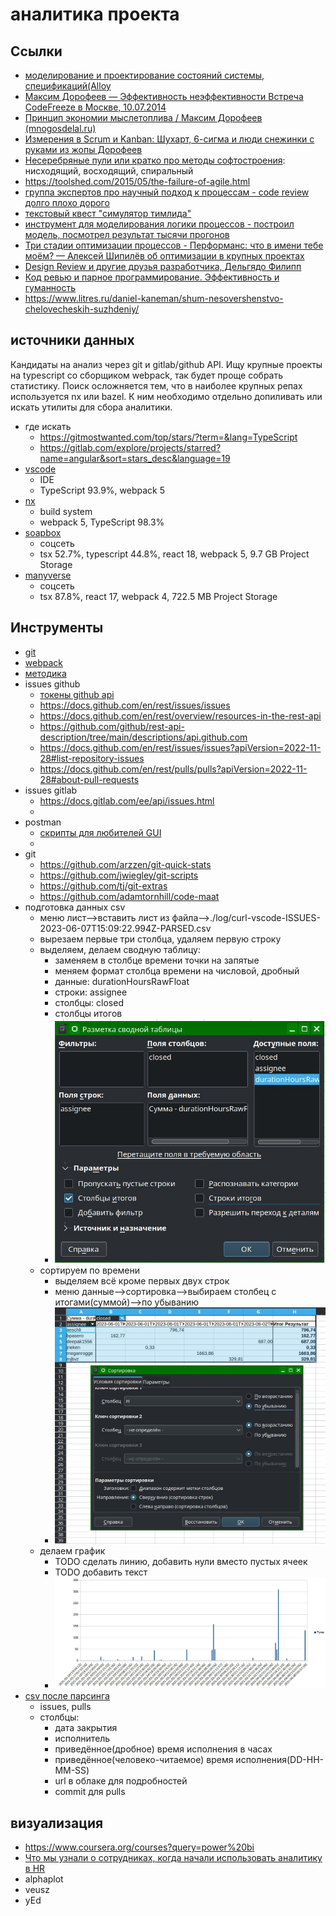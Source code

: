 # аналитика проекта

## Ссылки

 * [моделирование и проектирование состояний системы, спецификаций(Alloy](https://habr.com/ru/company/yandex/blog/457810/)
 * [Максим Дорофеев — Эффективность неэффективности Встреча CodeFreeze в Москве, 10.07.2014](https://youtu.be/XDF02KmgJFE?list=PLm6zCN_KJCrX81iojL2lE2gHSbwnQE-QI&t=1560)
 * [Принцип экономии мыслетоплива / Максим Дорофеев (mnogosdelal.ru)](https://www.youtube.com/watch?v=fWR5SFhBUWc)
 * [Измерения в Scrum и Kanban: Шухарт, 6-сигма и люди снежинки с руками из жопы Дорофеев ](https://www.youtube.com/watch?v=VPDJXngp2bM)
 * [Несеребряные пули или кратко про методы софтостроения](https://habr.com/ru/post/546908/): нисходящий, восходящий, спиральный
 * https://toolshed.com/2015/05/the-failure-of-agile.html
 * [группа экспертов про научный подход к процессам - code review долго плохо дорого](https://www.youtube.com/watch?v=IDj3x__YZgE&list=PLFtS8Ah0wZvWS37oveJ0-D5K6V7GWUpqY&index=13)
 * [текстовый квест "симулятор тимлида"](https://habr.com/ru/companies/wrike/articles/679146/)
 * [инструмент для моделирования логики процессов - построил модель, посмотрел результат тысячи прогонов](https://cloud.anylogic.com/models)
 * [Три стадии оптимизации процессов - Перформанс: что в имени тебе моём? — Алексей Шипилёв об оптимизации в крупных проектах](https://habr.com/ru/companies/jugru/articles/338732/)
 * [Design Review и другие друзья разработчика, Дельгядо Филипп](https://www.youtube.com/watch?v=4Y0XJXRZv6k)
 * [Код ревью и парное программирование. Эффективность и гуманность ](https://music.yandex.com/album/13732143/track/112642653?dir=desc&activeTab=track-list)
 * https://www.litres.ru/daniel-kaneman/shum-nesovershenstvo-chelovecheskih-suzhdeniy/

## источники данных

Кандидаты на анализ через git и gitlab/github API. Ищу крупные проекты на typescript со сборщиком webpack, так будет проще собрать статистику.
Поиск осложняется тем, что в наиболее крупных репах используется nx или bazel. К ним необходимо отдельно допиливать или искать утилиты для сбора аналитики.

 * где искать
     * https://gitmostwanted.com/top/stars/?term=&lang=TypeScript
     * https://gitlab.com/explore/projects/starred?name=angular&sort=stars_desc&language=19
 * [vscode](https://github.com/microsoft/vscode/blob/main/package.json)
    * IDE
    * TypeScript 93.9%, webpack 5
 * [nx](https://github.com/nrwl/nx)
    * build system
    * webpack 5, TypeScript 98.3%
 * [soapbox](https://gitlab.com/soapbox-pub/soapbox)
    * соцсеть
    * tsx 52.7%, typescript 44.8%, react 18, webpack 5, 9.7 GB Project Storage
 * [manyverse](https://gitlab.com/staltz/manyverse/-/tree/master)
    * соцсеть
    * tsx 87.8%, react 17, webpack 4, 722.5 MB Project Storage

## Инструменты

 * [git](https://stepanovv.ru/kbo/#/kb/frontend/git?id=%d0%b8%d0%bd%d1%81%d1%82%d1%80%d1%83%d0%bc%d0%b5%d0%bd%d1%82%d1%8b)
 * [webpack](https://github.com/bskydive/webpack-dep-graph)
 * [методика](https://github.com/bskydive/code_quality_js)
 * issues github
    * [токены github api](https://github.com/settings/tokens?type=beta)
    * https://docs.github.com/en/rest/issues/issues
    * https://docs.github.com/en/rest/overview/resources-in-the-rest-api
    * https://github.com/github/rest-api-description/tree/main/descriptions/api.github.com
    * https://docs.github.com/en/rest/issues/issues?apiVersion=2022-11-28#list-repository-issues
    * https://docs.github.com/en/rest/pulls/pulls?apiVersion=2022-11-28#about-pull-requests
 * issues gitlab
    * https://docs.gitlab.com/ee/api/issues.html
    * 
 * postman
    * [скрипты для любителей GUI](https://learning.postman.com/docs/writing-scripts/intro-to-scripts/)
    * 
 * git
	* https://github.com/arzzen/git-quick-stats
	* https://github.com/jwiegley/git-scripts
	* https://github.com/tj/git-extras
	* https://github.com/adamtornhill/code-maat
 * подготовка данных csv
	* меню лист-->вставить лист из файла-->./log/curl-vscode-ISSUES-2023-06-07T15:09:22.994Z-PARSED.csv
	* вырезаем первые три столбца, удаляем первую строку
	* выделяем, делаем сводную таблицу: 
		* заменяем в столбце времени точки на запятые
		* меняем формат столбца времени на числовой, дробный
		* данные: durationHoursRawFloat
		* строки: assignee
		* столбцы: closed
		* столбцы итогов
		* ![](./сводная_таблица.jpg)
	* сортируем по времени
		* выделяем всё кроме первых двух строк
		* меню данные-->сортировка-->выбираем столбец с итогами(суммой)-->по убыванию
		* ![](./сортировка_выделение.jpg)
	* делаем график
		* TODO сделать линию, добавить нули вместо пустых ячеек
		* TODO добавить текст
		* ![](./диаграмма1.jpg)
 * [csv после парсинга](../assets/vscode.github/log.tar.gz)
	* issues, pulls
	* столбцы: 
		* дата закрытия
		* исполнитель
		* приведённое(дробное) время исполнения в часах
		* приведённое(человеко-читаемое) время исполнения(DD-HH-MM-SS)
		* url в облаке для подробностей
		* commit для pulls


## визуализация

 * https://www.coursera.org/courses?query=power%20bi
 * [Что мы узнали о сотрудниках, когда начали использовать аналитику в HR](https://habr.com/ru/companies/redmadrobot/articles/485864/)
 * alphaplot
 * veusz
 * yEd